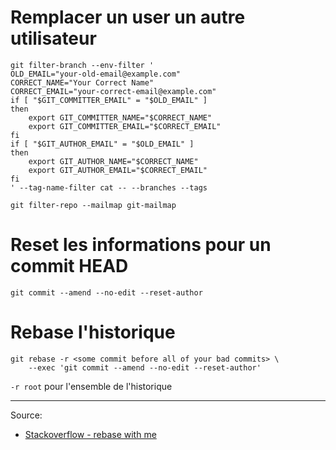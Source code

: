 
# Remplacer un user un autre utilisateur

``` Shell
git filter-branch --env-filter '
OLD_EMAIL="your-old-email@example.com"
CORRECT_NAME="Your Correct Name"
CORRECT_EMAIL="your-correct-email@example.com"
if [ "$GIT_COMMITTER_EMAIL" = "$OLD_EMAIL" ]
then
    export GIT_COMMITTER_NAME="$CORRECT_NAME"
    export GIT_COMMITTER_EMAIL="$CORRECT_EMAIL"
fi
if [ "$GIT_AUTHOR_EMAIL" = "$OLD_EMAIL" ]
then
    export GIT_AUTHOR_NAME="$CORRECT_NAME"
    export GIT_AUTHOR_EMAIL="$CORRECT_EMAIL"
fi
' --tag-name-filter cat -- --branches --tags

git filter-repo --mailmap git-mailmap
```
# Reset les informations pour un commit HEAD

``` Shell
git commit --amend --no-edit --reset-author
```

# Rebase l'historique 

```Shell
git rebase -r <some commit before all of your bad commits> \
    --exec 'git commit --amend --no-edit --reset-author'
```

`-r root` pour l'ensemble de l'historique 

---

Source:
- [Stackoverflow - rebase with me](https://stackoverflow.com/a/1320317)
